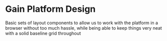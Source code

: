 

# Gain Platform Design

Basic sets of layout components to allow us to work with the platform in a browser without too much hassle, while being able to keep things very neat with a solid baseline grid throughout
